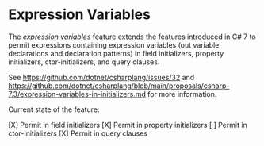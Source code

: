 Expression Variables
=========================

The *expression variables* feature extends the features introduced in C# 7 to permit expressions 
containing expression variables (out variable declarations and declaration patterns) in field 
initializers, property initializers, ctor-initializers, and query clauses.

See https://github.com/dotnet/csharplang/issues/32 and 
https://github.com/dotnet/csharplang/blob/main/proposals/csharp-7.3/expression-variables-in-initializers.md 
for more information.

Current state of the feature:

[X] Permit in field initializers
[X] Permit in property initializers
[ ] Permit in ctor-initializers
[X] Permit in query clauses
